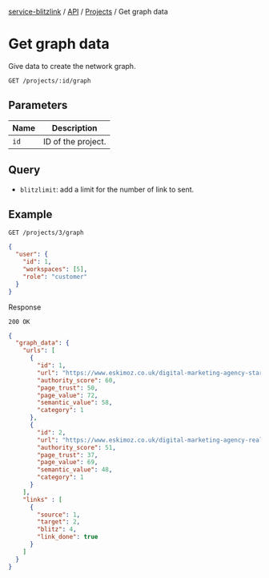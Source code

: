 [service-blitzlink](../../../README.md) / [API](../README.md) / [Projects](./README.md) / Get graph data

# Get graph data

Give data to create the network graph.

```
GET /projects/:id/graph
```

## Parameters

| Name | Description        |
|------|--------------------|
| `id` | ID of the project. |

## Query

* `blitzlimit`: add a limit for the number of link to sent.

## Example

```
GET /projects/3/graph
```

```json
{
  "user": {
    "id": 1,
    "workspaces": [5],
    "role": "customer"
  }
}
```

Response

```
200 OK
```

```json
{
  "graph_data": {
    "urls": [
      {
        "id": 1,
        "url": "https://www.eskimoz.co.uk/digital-marketing-agency-startups/",
        "authority_score": 60,
        "page_trust": 50,
        "page_value": 72,
        "semantic_value": 58,
        "category": 1
      },
      {
        "id": 2,
        "url": "https://www.eskimoz.co.uk/digital-marketing-agency-real-estate/",
        "authority_score": 51,
        "page_trust": 37,
        "page_value": 69,
        "semantic_value": 48,
        "category": 1
      }
    ],
    "links" : [
      {
        "source": 1,
        "target": 2,
        "blitz": 4,
        "link_done": true
      }
    ]
  }
}
```

